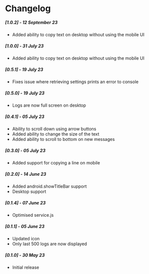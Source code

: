 # Changelog

##### [1.0.2] - 12 September 23

- Added ability to copy text on desktop without using the mobile UI

##### [1.0.0] - 31 July 23

- Added ability to copy text on desktop without using the mobile UI

##### [0.5.1] - 19 July 23

- Fixes issue where retrieving settings prints an error to console

##### [0.5.0] - 19 July 23

- Logs are now full screen on desktop

##### [0.4.1] - 05 July 23

- Ability to scroll down using arrow buttons
- Added ability to change the size of the text
- Added ability to scroll to bottom on new messages

##### [0.3.0] - 05 July 23

- Added support for copying a line on mobile

##### [0.2.0] - 14 June 23

- Added android.showTitleBar support
- Desktop support

##### [0.1.4] - 07 June 23

- Optimised service.js

##### [0.1.1] - 05 June 23

- Updated icon
- Only last 500 logs are now displayed

##### [0.1.0] - 30 May 23

- Initial release
